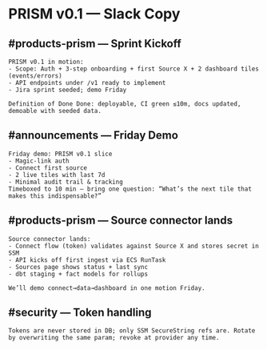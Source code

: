 # PRISM v0.1 — Slack Copy

## #products-prism — Sprint Kickoff
```
PRISM v0.1 in motion:
- Scope: Auth + 3-step onboarding + first Source X + 2 dashboard tiles (events/errors)
- API endpoints under /v1 ready to implement
- Jira sprint seeded; demo Friday

Definition of Done Done: deployable, CI green ≤10m, docs updated, demoable with seeded data.
```

## #announcements — Friday Demo
```
Friday demo: PRISM v0.1 slice
- Magic-link auth
- Connect first source
- 2 live tiles with last 7d
- Minimal audit trail & tracking
Timeboxed to 10 min — bring one question: “What’s the next tile that makes this indispensable?”
```

## #products-prism — Source connector lands
```
Source connector lands:
- Connect flow (token) validates against Source X and stores secret in SSM
- API kicks off first ingest via ECS RunTask
- Sources page shows status + last sync
- dbt staging + fact models for rollups

We’ll demo connect→data→dashboard in one motion Friday.
```

## #security — Token handling
```
Tokens are never stored in DB; only SSM SecureString refs are. Rotate by overwriting the same param; revoke at provider any time.
```
